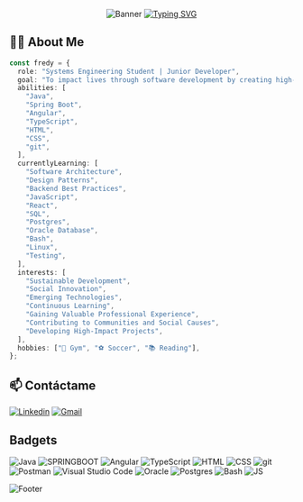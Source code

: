 <div align="center">

![Banner](https://capsule-render.vercel.app/api?type=waving&color=0:6AB6E9,20:0791e6,40:537C98,80:273b47&height=150&section=header&text=Hello,%20I'm%20Fredy!%20%F0%9F%91%8B&fontSize=40&fontColor=ffffff&animation=fadeIn&fontAlignY=28)
[![Typing SVG](https://readme-typing-svg.herokuapp.com?font=Fira+Code&pause=1000&color=36BCF7FF&center=true&vCenter=true&width=435&lines=Let's+Build+Something+Amazing!;Always+Learning+Something+New;Passionate+About+Technology;Building+the+Future+with+Code)](https://git.io/typing-svg)

</div>

## 👨‍💻 About Me

```typescript
const fredy = {
  role: "Systems Engineering Student | Junior Developer",
  goal: "To impact lives through software development by creating high-impact solutions for society",
  abilities: [
    "Java",
    "Spring Boot",
    "Angular",
    "TypeScript",
    "HTML",
    "CSS",
    "git",
  ],
  currentlyLearning: [
    "Software Architecture",
    "Design Patterns",
    "Backend Best Practices",
    "JavaScript",
    "React",
    "SQL",
    "Postgres",
    "Oracle Database",
    "Bash",
    "Linux",
    "Testing",
  ],
  interests: [
    "Sustainable Development",
    "Social Innovation",
    "Emerging Technologies",
    "Continuous Learning",
    "Gaining Valuable Professional Experience",
    "Contributing to Communities and Social Causes",
    "Developing High-Impact Projects",
  ],
  hobbies: ["💪 Gym", "⚽ Soccer", "📚 Reading"],
};
```

## 📫 Contáctame

<div>

[![Linkedin](https://img.shields.io/badge/LinkedIn-0077B5?style=flat&logo=linkedin&logoColor=white)](https://www.linkedin.com/in/fredy-oswaldo-lopez-daza/) [![Gmail](https://img.shields.io/badge/Gmail-lopezdazafredy@gmail.com-D14836?style=flat&logo=gmail&logoColor=white)](mailto:lopezdazafredy@gmail.com)

</div>

## Badgets

![Java](https://img.shields.io/badge/Java-ED8B00?style=flat&logo=openjdk&logoColor=white) ![SPRINGBOOT](https://img.shields.io/badge/SpringBoot-6DB33F?style=flat&logo=Spring&logoColor=white) ![Angular](https://shields.io/badge/Angular-DD1B16?logo=Angular&style=flat&logoColor=FFF) ![TypeScript](https://shields.io/badge/TypeScript-3178C6?logo=TypeScript&logoColor=FFF&style=flat) ![HTML](https://img.shields.io/badge/HTML5-E34F26?style=flat&logo=HTML5&logoColor=white) ![CSS](https://img.shields.io/badge/CSS-1572B6?style=flat&logo=css3&logoColor=white) ![git](https://img.shields.io/badge/git-F05032?style=flat&logo=git&logoColor=white) ![Postman](https://img.shields.io/static/v1?style=flat&message=Postman&color=FF6C37&logo=Postman&logoColor=FFFFFF&label=) ![Visual Studio Code](https://custom-icon-badges.demolab.com/badge/Visual%20Studio%20Code-0078d7.svg?logo=vsc&logoColor=white) ![Oracle](https://img.shields.io/badge/Oracle-Data%20Base-F80000?logo=oracle&logoColor=fff) ![Postgres](https://img.shields.io/badge/Postgres-%23316192.svg?logo=postgresql&logoColor=white) ![Bash](https://img.shields.io/badge/Bash-4EAA25?logo=gnubash&logoColor=fff) ![JS](https://shields.io/badge/JavaScript-F7DF1E?style=flat&logo=JavaScript&logoColor=000)

<!-- Footer -->

![Footer](https://capsule-render.vercel.app/api?type=waving&color=0:6AB6E9,20:0791e6,40:537C98,80:273b47&height=100&section=footer)
